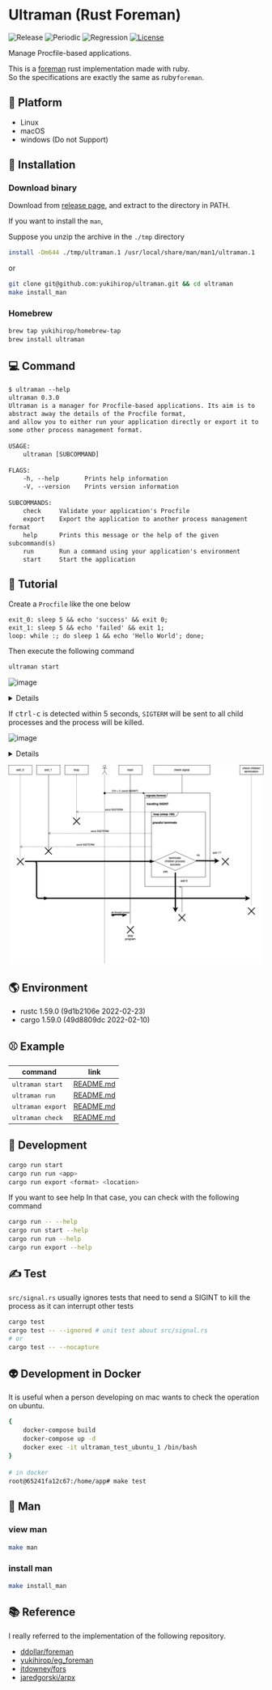 # Ultraman (Rust Foreman)

![Release](https://github.com/yukihirop/ultraman/workflows/Release/badge.svg)
![Periodic](https://github.com/yukihirop/ultraman/workflows/Periodic/badge.svg)
![Regression](https://github.com/yukihirop/ultraman/workflows/Regression/badge.svg)
[![License](https://img.shields.io/badge/license-MIT-blue.svg)](https://raw.githubusercontent.com/yukihirop/ultraman/main/LICENSE)

Manage Procfile-based applications.

This is a [foreman](https://github.com/ddollar/foreman) rust implementation made with ruby.  
So the specifications are exactly the same as ruby ​​`foreman`.

## 🚉 Platform

- Linux
- macOS
- windows (Do not Support)

## 🦀 Installation

### Download binary

Download from [release page](https://github.com/yukihirop/ultraman/releases), and extract to the directory in PATH.

If you want to install the `man`,

Suppose you unzip the archive in the `./tmp` directory

```bash
install -Dm644 ./tmp/ultraman.1 /usr/local/share/man/man1/ultraman.1
```

or

```bash
git clone git@github.com:yukihirop/ultraman.git && cd ultraman
make install_man
```

### Homebrew

```bash
brew tap yukihirop/homebrew-tap
brew install ultraman
```

## 💻 Command

```
$ ultraman --help
ultraman 0.3.0
Ultraman is a manager for Procfile-based applications. Its aim is to abstract away the details of the Procfile format,
and allow you to either run your application directly or export it to some other process management format.

USAGE:
    ultraman [SUBCOMMAND]

FLAGS:
    -h, --help       Prints help information
    -V, --version    Prints version information

SUBCOMMANDS:
    check     Validate your application's Procfile
    export    Export the application to another process management format
    help      Prints this message or the help of the given subcommand(s)
    run       Run a command using your application's environment
    start     Start the application
```

## 🚀 Tutorial

Create a `Procfile` like the one below

```
exit_0: sleep 5 && echo 'success' && exit 0;
exit_1: sleep 5 && echo 'failed' && exit 1;
loop: while :; do sleep 1 && echo 'Hello World'; done;
```

Then execute the following command

```bash
ultraman start
```

![image](https://user-images.githubusercontent.com/11146767/101663968-a3a1f780-3a8e-11eb-9446-108d4eaa7652.png)

<details>

```bash
$ ultraman start
02:22:34 system    | exit_1.1  start at pid: 23374
02:22:34 system    | loop.1    start at pid: 23375
02:22:34 system    | exit_0.1  start at pid: 23376
02:22:35 loop.1    | Hello World
02:22:36 loop.1    | Hello World
02:22:37 loop.1    | Hello World
02:22:38 loop.1    | Hello World
02:22:39 exit_1.1  | failed
02:22:39 exit_0.1  | success
02:22:39 exit_0.1  | exited with code 0
02:22:39 system    | sending SIGTERM for exit_1.1  at pid 23374
02:22:39 system    | sending SIGTERM for loop.1    at pid 23375
02:22:39 exit_1.1  | exited with code 1
02:22:39 system    | sending SIGTERM for loop.1    at pid 23375
02:22:39 loop.1    | terminated by SIGTERM
```

</details>

If <kbd>ctrl-c</kbd> is detected within 5 seconds, `SIGTERM` will be sent to all child processes and the process will be killed.

![image](https://user-images.githubusercontent.com/11146767/101664175-dc41d100-3a8e-11eb-8b99-12862d9c91b1.png)

<details>

```
$ ultraman start
02:23:58 system    | loop.1    start at pid: 23588
02:23:58 system    | exit_0.1  start at pid: 23589
02:23:58 system    | exit_1.1  start at pid: 23590
02:23:59 loop.1    | Hello World
02:24:00 loop.1    | Hello World
02:24:01 loop.1    | Hello World
^C02:24:01 system  | SIGINT received, starting shutdown
02:24:01 system    | sending SIGTERM to all processes
02:24:01 system    | sending SIGTERM for loop.1    at pid 23588
02:24:01 system    | sending SIGTERM for exit_0.1  at pid 23589
02:24:01 system    | sending SIGTERM for exit_1.1  at pid 23590
02:24:01 exit_1.1  | terminated by SIGTERM
02:24:01 exit_0.1  | terminated by SIGTERM
02:24:01 loop.1    | terminated by SIGTERM
```

</details>

![](./docs/ctrl_c.drawio.png)

## 🌎 Environment

- rustc 1.59.0 (9d1b2106e 2022-02-23)
- cargo 1.59.0 (49d8809dc 2022-02-10)

## ⚾️ Example

|command|link|
|-------|----|
|`ultraman start`|[README.md](./example/start/README.md)|
|`ultraman run`|[README.md](./example/run/README.md)|
|`ultraman export`|[README.md](./example/export/README.md)|
|`ultraman check`|[README.md](./example/check/README.md)|

## 💪 Development

```bash
cargo run start
cargo run run <app>
cargo run export <format> <location>
```

If you want to see help
In that case, you can check with the following command

```bash
cargo run -- --help
cargo run start --help
cargo run run --help
cargo run export --help
```

## ✍️ Test

`src/signal.rs` usually ignores tests that need to send a SIGINT to kill the process as it can interrupt other tests

```bash
cargo test
cargo test -- --ignored # unit test about src/signal.rs
# or
cargo test -- --nocapture
```

## 👽 Development in Docker

It is useful when a person developing on mac wants to check the operation on ubuntu.

```bash
{
    docker-compose build
    docker-compose up -d
    docker exec -it ultraman_test_ubuntu_1 /bin/bash
}

# in docker
root@65241fa12c67:/home/app# make test
```

## 🧔 Man

### view man

```bash
make man
```

### install man

```bash
make install_man
```

## 📚 Reference

I really referred to the implementation of the following repository.

- [ddollar/foreman](https://github.com/ddollar/foreman)
- [yukihirop/eg_foreman](https://github.com/yukihirop/eg_foreman)
- [jtdowney/fors](https://github.com/jtdowney/fors)
- [jaredgorski/arpx](https://github.com/jaredgorski/arpx)
